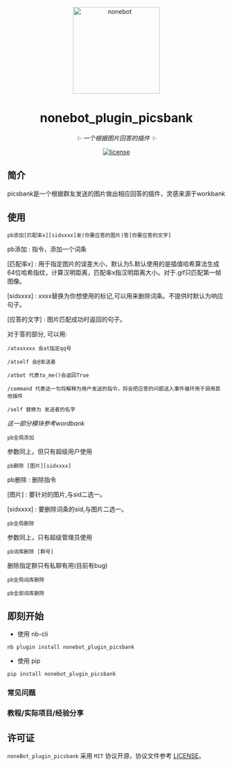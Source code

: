<!-- markdownlint-disable MD033 MD041-->
<p align="center">
  <a href="https://v2.nonebot.dev/"><img src="https://raw.githubusercontent.com/nonebot/nonebot2/master/docs/.vuepress/public/logo.png" width="200" height="200" alt="nonebot"></a>
</p>

<div align="center">

# nonebot_plugin_picsbank

<!-- prettier-ignore-start -->
<!-- markdownlint-disable-next-line MD036 -->
_✨ 一个根据图片回答的插件 ✨_
<!-- prettier-ignore-end -->

</div>

<p align="center">
  <a href="https://raw.githubusercontent.com/nonebot/nonebot2/master/LICENSE">
    <img src="https://img.shields.io/github/license/nonebot/nonebot2" alt="license">
  </a>

## 简介

picsbank是一个根据群友发送的图片做出相应回答的插件，灵感来源于workbank

## 使用

    pb添加[匹配率x][sidxxxx]发(你要应答的图片)答[你要应答的文字]

pb添加 : 指令，添加一个词条

[匹配率x] : 用于指定图片的误差大小，默认为5.默认使用的是插值哈希算法生成64位哈希指纹，计算汉明距离，匹配率x指汉明距离大小。对于.gif只匹配第一帧图像。

[sidxxxx] : xxxx替换为你想使用的标记,可以用来删除词条。不提供时默认为响应句子。

[应答的文字] : 图片匹配成功时返回的句子。

对于答的部分, 可以用:

    /atxxxxxx 会at指定qq号 

    /atself 会@发送者

    /atbot 代表to_me()会返回True

    /command 代表这一句将解释为用户发送的指令，将会把应答的问题送入事件循环用于调用其他插件

    /self 替换为 发送者的名字

_这一部分模块参考wordbank_

    pb全局添加

参数同上，但只有超级用户使用

    pb删除 [图片][sidxxxx]

pb删除 : 删除指令

[图片] : 要针对的图片,与sid二选一。

[sidxxxx] : 要删除词条的sid,与图片二选一。

    pb全局删除

参数同上，只有超级管理员使用

    pb词库删除 [群号]

删除指定群只有私聊有用(目前有bug)

    pb全局词库删除

    pb全部词库删除

## 即刻开始

- 使用 nb-cli

```
nb plugin install nonebot_plugin_picsbank
```

- 使用 pip

```
pip install nonebot_plugin_picsbank
```

### 常见问题

### 教程/实际项目/经验分享

## 许可证

`noneBot_plugin_picsbank` 采用 `MIT` 协议开源，协议文件参考 [LICENSE](./LICENSE)。

